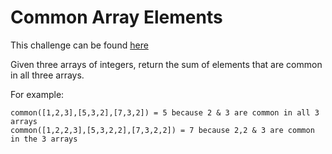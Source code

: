 # Common Array Elements

This challenge can be found [here](https://www.codewars.com/kata/5a6225e5d8e145b540000127)

Given three arrays of integers, return the sum of elements that are common in all three arrays.

For example:
```
common([1,2,3],[5,3,2],[7,3,2]) = 5 because 2 & 3 are common in all 3 arrays
common([1,2,2,3],[5,3,2,2],[7,3,2,2]) = 7 because 2,2 & 3 are common in the 3 arrays
```